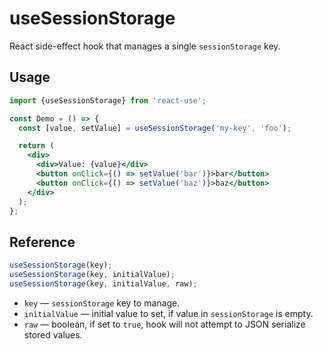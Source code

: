 # useSessionStorage

React side-effect hook that manages a single `sessionStorage` key.


## Usage

```jsx
import {useSessionStorage} from 'react-use';

const Demo = () => {
  const [value, setValue] = useSessionStorage('my-key', 'foo');

  return (
    <div>
      <div>Value: {value}</div>
      <button onClick={() => setValue('bar')}>bar</button>
      <button onClick={() => setValue('baz')}>baz</button>
    </div>
  );
};
```


## Reference

```js
useSessionStorage(key);
useSessionStorage(key, initialValue);
useSessionStorage(key, initialValue, raw);
```

- `key` &mdash; `sessionStorage` key to manage.
- `initialValue` &mdash; initial value to set, if value in `sessionStorage` is empty.
- `raw` &mdash; boolean, if set to `true`, hook will not attempt to JSON serialize stored values.
